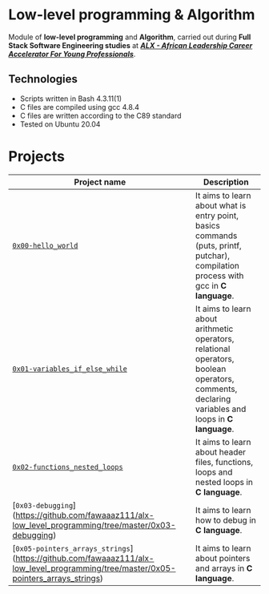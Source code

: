 # Low-level programming & Algorithm
Module of **low-level programming** and **Algorithm**, carried out during **Full Stack Software Engineering studies** at ***[ALX - African Leadership Career Accelerator For Young Professionals](https://www.alxafrica.com/)***.
## Technologies
* Scripts written in Bash 4.3.11(1)
* C files are compiled using gcc 4.8.4
* C files are written according to the C89 standard
* Tested on Ubuntu 20.04

# Projects
| Project name | Description |
| ------------ | ----------- |
| [`0x00-hello_world`](https://github.com/fawaaaz111/alx-low_level_programming/tree/master/0x00-hello_world) | It aims to learn about what is entry point, basics commands (puts, printf, putchar), compilation process with gcc in **C language**. |
| [`0x01-variables_if_else_while`](https://github.com/fawaaaz111/alx-low_level_programming/tree/master/0x01-variables_if_else_while)| It aims to learn about arithmetic operators, relational operators, boolean operators, comments, declaring variables and loops in **C language**. |
| [`0x02-functions_nested_loops`](https://github.com/fawaaaz111/alx-low_level_programming/tree/master/0x02-functions_nested_loops) | It aims to learn about header files, functions, loops and nested loops in **C language**.|
| [`0x03-debugging`] (https://github.com/fawaaaz111/alx-low_level_programming/tree/master/0x03-debugging) | It aims to learn how to debug in **C language**. |
| [`0x05-pointers_arrays_strings`] (https://github.com/fawaaaz111/alx-low_level_programming/tree/master/0x05-pointers_arrays_strings) | It aims to learn about pointers and arrays in **C language**. |
